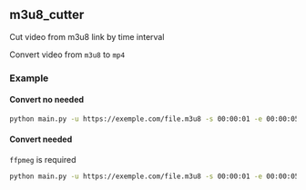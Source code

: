 ## m3u8_cutter

Cut video from m3u8 link by time interval

Convert video from `m3u8` to `mp4`

### Example

#### Convert no needed
```bash
python main.py -u https://exemple.com/file.m3u8 -s 00:00:01 -e 00:00:05 -o ouput.m3u8
```

#### Convert needed

`ffpmeg` is required

```bash
python main.py -u https://exemple.com/file.m3u8 -s 00:00:01 -e 00:00:05 -o ouput.m3u8 -c True
```
